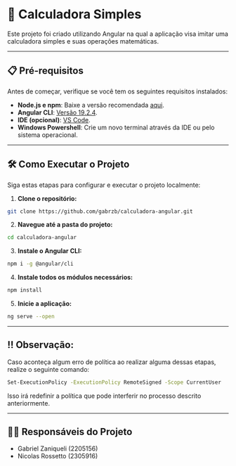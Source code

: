 # 🧮 Calculadora Simples

Este projeto foi criado utilizando Angular na qual a aplicação visa imitar uma calculadora simples e suas operações matemáticas.

---

## 📋 Pré-requisitos

Antes de começar, verifique se você tem os seguintes requisitos instalados:

- **Node.js e npm**: Baixe a versão recomendada [aqui](https://nodejs.org/).
- **Angular CLI**: [Versão 19.2.4](https://github.com/angular/angular-cli).
- **IDE (opcional)**: [VS Code](https://code.visualstudio.com/).
- **Windows Powershell**: Crie um novo terminal através da IDE ou pelo sistema operacional.

---

## 🛠️ Como Executar o Projeto

Siga estas etapas para configurar e executar o projeto localmente:

1. **Clone o repositório:**
```bash
git clone https://github.com/gabrzb/calculadora-angular.git
```
2. **Navegue até a pasta do projeto:**
```bash
cd calculadora-angular
```
3. **Instale o Angular CLI:**
```bash
npm i -g @angular/cli
```
4. **Instale todos os módulos necessários:**
```bash
npm install
```
5. **Inicie a aplicação:**
```bash
ng serve --open
```

---

## ‼️ Observação:

Caso aconteça algum erro de política ao realizar alguma dessas etapas, realize o seguinte comando:

```bash
Set-ExecutionPolicy -ExecutionPolicy RemoteSigned -Scope CurrentUser
```

Isso irá redefinir a política que pode interferir no processo descrito anteriormente.

---

## 👨‍🎓 Responsáveis do Projeto

- Gabriel Zaniqueli (2205156)
- Nicolas Rossetto (2305916)

